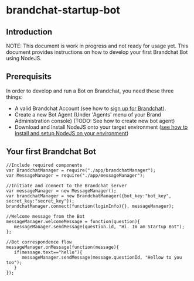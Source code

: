 # brandchat-startup-bot
## Introduction
NOTE: This document is work in progress and not ready for usage yet. 
This document provides instructions on how to develop your first Brandchat Bot using NodeJS.

## Prerequisits
In order to develop and run a Bot on Brandchat, you need these three things: 
-	A valid Brandchat Account (see how to [sign up for Brandchat](https://www.brandchat.co/brands)).
-	Create a new Bot Agent (Under 'Agents' menu of your Brand Administration console) (TODO: See how to create new bot agent)
-	Download and Install NodeJS onto your target environment ([see how to install and setup NodeJS on your environment](https://nodejs.org/en/download/package-manager/))


## Your first Brandchat Bot
```
//Include required components
var BrandchatManager = require("./app/brandchatManager");
var MessageManager = require("./app/messageManager");

//Initiate and connect to the Brandchat server
var messageManager = new MessageManager();
var brandchatManager = new BrandchatManager({bot_key:"bot_key", secret_key:"secret_key"});
brandchatManager.connect(function(loginInfo){}, messageManager);

//Welcome message from the Bot
messageManager.welcomeMessage = function(question){
   messageManager.sendMessage(question.id, "Hi. Im am Startup Bot");
};

//Bot correspondence flow
messageManager.onMessage(function(message){
   if(message.text=="hello"){
      messageManager.sendMessage(message.questionId, "Hellow to you too");   
   }
});
```
